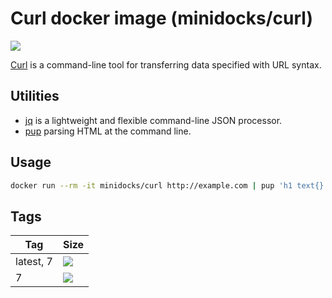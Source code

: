 Curl docker image (minidocks/curl)
==================================

![](https://upload.wikimedia.org/wikipedia/commons/thumb/8/8a/Curl-logo.svg/200px-Curl-logo.svg.png)

[Curl](https://curl.haxx.se/) is a command-line tool for transferring data specified with URL syntax.

Utilities
---------

- [jq](https://stedolan.github.io/jq/) is a lightweight and flexible command-line JSON processor.
- [pup](https://github.com/ericchiang/pup) parsing HTML at the command line.

Usage
-----

```bash
docker run --rm -it minidocks/curl http://example.com | pup 'h1 text{}'
```

Tags
----

 Tag       | Size
 --------- | ----
 latest, 7 | ![](https://img.shields.io/docker/image-size/minidocks/curl/latest?style=flat-square&logo=docker&label=size)
 7         | ![](https://img.shields.io/docker/image-size/minidocks/curl/7?style=flat-square&logo=docker&label=size)
